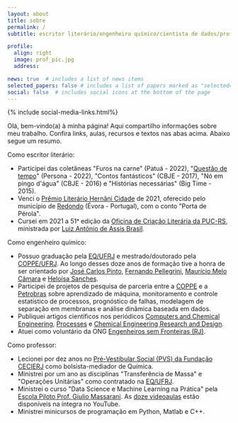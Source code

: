 ```yaml
---
layout: about
title: sobre
permalink: /
subtitle: escritor literário/engenheiro químico/cientista de dados/professor

profile:
  align: right
  image: prof_pic.jpg
  address:

news: true  # includes a list of news items
selected_papers: false # includes a list of papers marked as "selected={true}"
social: false  # includes social icons at the bottom of the page
---
```


{% include social-media-links.html%} 

Olá, bem-vindo(a) à minha página! Aqui compartilho informações sobre meu trabalho. Confira links, aulas, recursos e textos nas abas acima. Abaixo segue um resumo.

Como escritor literário:

- Participei das coletâneas "Furos na carne" (Patuá - 2022), "[Questão de tempo](https://www.editorapersona.com/product-page/quest%C3%A3o-de-tempo)" (Persona - 2022), "Contos fantásticos" (CBJE - 2017), "Nó em pingo d'água" (CBJE - 2016) e "Histórias necessárias" (Big Time - 2015).
- Venci o [Prêmio Literário Hernâni Cidade](http://premioliterariohernanicidade.blogspot.com/) de 2021, oferecido pelo município de [Redondo](https://www.cm-redondo.pt/) (Évora - Portugal), com o conto "Porta de Pérola".
- Cursei em 2021 a 51ᵃ edição da [Oficina de Criação Literária da PUC-RS](https://www.pucrs.br/humanidades/oficina-de-criacao-literaria/), ministrada por [Luiz Antônio de Assis Brasil](http://www.laab.com.br/vida.html).


Como engenheiro químico:

- Possuo graduação pela [EQ/UFRJ](http://www.eq.ufrj.br/) e mestrado/doutorado pela [COPPE/UFRJ](https://www.coppe.ufrj.br/). Ao longo desses doze anos de formação tive a honra de ser orientado por [José Carlos Pinto](http://peq.coppe.ufrj.br/Pessoal/Professores/pinto/), [Fernando Pellegrini](https://www.linkedin.com/in/fernando-luiz-pellegrini-pessoa-b77a1271?originalSubdomain=br), [Maurício  Melo Câmara](https://www.linkedin.com/in/mauricio-melo-camara/) e [Heloísa Sanches](http://buscatextual.cnpq.br/buscatextual/visualizacv.do;jsessionid=B7232DD62DD697B23DAE61700D82E200.buscatextual_6).
- Participei de projetos de pesquisa de parceria entre a [COPPE](https://www.coppe.ufrj.br/) e a [Petrobras](https://petrobras.com.br/pt/) sobre aprendizado de máquina, monitoramento e controle estatístico de processos, prognóstico de falhas, modelagem de separação em membranas e análise dinâmica baseada em dados.
- Publiquei artigos científicos nos periódicos [Computers and Chemical Engineering](https://www.journals.elsevier.com/computers-and-chemical-engineering), [Processes](https://www.mdpi.com/journal/processes) e [Chemical Engineering Research and Design](https://www.journals.elsevier.com/chemical-engineering-research-and-design).
- Atuei como voluntário da ONG [Engenheiros sem Fronteiras (RJ)](https://esf.org.br/nucleo-rio-de-janeiro/).

Como professor: 

- Lecionei por dez anos no [Pré-Vestibular Social (PVS) da Fundação CECIERJ](https://www.cecierj.edu.br/pre-vestibular-social/) como bolsista-mediador de Química.
- Ministrei por um ano as disciplinas "Transferência de Massa" e "Operações Unitárias" como contratado na [EQ/UFRJ](http://www.eq.ufrj.br/).
- Ministrei o curso "Data Science e Machine Learning na Prática" pela [Escola Piloto Prof. Giulio Massarani](http://www.escolapiloto.peq.coppe.ufrj.br/index.php/pt/). As [doze videoaulas](https://www.youtube.com/watch?v=0iE3JsQpU_U&list=PLvr45Arc0UpzsRhzq3q4_KmZcm0utwvvB) estão disponíveis na íntegra no YouTube.
- Ministrei minicursos de programação em Python, Matlab e C++.
